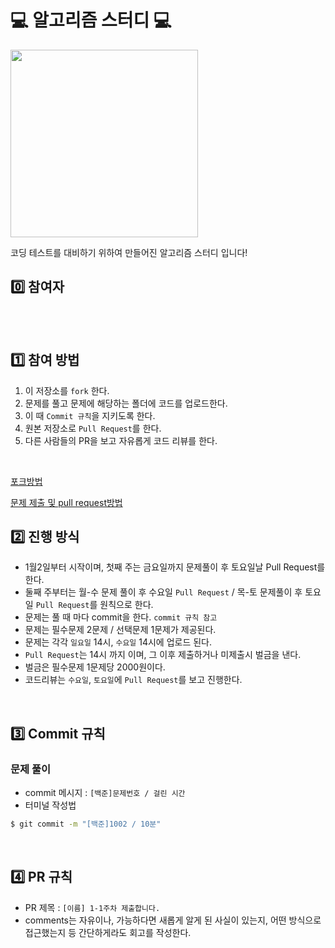 # 💻 알고리즘 스터디 💻

<img width="300px" src="https://velog.velcdn.com/images/ssung2sin/post/b801046b-538c-4dd9-9ab9-59b487dcb8d1/image.jpg" />

코딩 테스트를 대비하기 위하여 만들어진 알고리즘 스터디 입니다!
<br />

## 0️⃣ 참여자

<table>
  <tr>
   
  </tr>
</table>
<br />

## 1️⃣ 참여 방법

1. 이 저장소를 `fork` 한다.
2. 문제를 풀고 문제에 해당하는 폴더에 코드를 업로드한다.
3. 이 때 `Commit 규칙`을 지키도록 한다.
4. 원본 저장소로 `Pull Request`를 한다.
5. 다른 사람들의 PR을 보고 자유롭게 코드 리뷰를 한다.

<br />

[포크방법](https://github.com/ssung2sin/algorithm-study-sist0615/blob/master/explain.md#%ED%8F%AC%ED%81%AC-%EB%B0%A9%EB%B2%95)
<br/>

[문제 제출 및 pull request방법](https://github.com/ssung2sin/algorithm-study-sist0615/blob/master/explain.md#%EB%AC%B8%EC%A0%9C%EC%A0%9C%EC%B6%9C--pull-request-%EB%B0%A9%EB%B2%95)

## 2️⃣ 진행 방식

- 1월2일부터 시작이며, 첫째 주는 금요일까지 문제풀이 후 토요일날 Pull Request를 한다.
- 둘째 주부터는 월-수 문제 풀이 후 수요일 `Pull Request` / 목-토 문제풀이 후 토요일 `Pull Request`를 원칙으로 한다.
- 문제는 풀 때 마다 commit을 한다. `commit 규칙 참고`
- 문제는 필수문제 2문제 / 선택문제 1문제가 제공된다.
- 문제는 각각 `일요일` 14시, `수요일` 14시에 업로드 된다.
- `Pull Request`는 14시 까지 이며, 그 이후 제출하거나 미제출시 벌금을 낸다.
- 벌금은 필수문제 1문제당 2000원이다.
- 코드리뷰는 `수요일`, `토요일`에 `Pull Request`를 보고 진행한다.

<br />

## 3️⃣ Commit 규칙

### 문제 풀이

- commit 메시지 : `[백준]문제번호 / 걸린 시간`
- 터미널 작성법
```bash
$ git commit -m "[백준]1002 / 10분"
```

<br />

## 4️⃣ PR 규칙

- PR 제목 : `[이름] 1-1주차 제출합니다.`
- comments는 자유이나, 가능하다면 새롭게 알게 된 사실이 있는지, 어떤 방식으로 접근했는지 등 간단하게라도 회고를 작성한다. 
